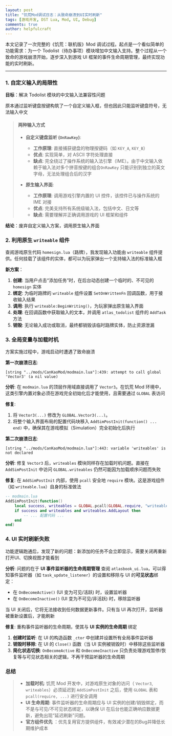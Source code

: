 ```yaml
---
layout: post
title: "饥荒Mod调试日志：从致命崩溃到UI实时刷新"
tags: [游戏开发, DST Lua, Mod, UI, Debug]
comments: true
author: helpfulcraft
---
```


本文记录了一次完整的《饥荒：联机版》Mod 调试过程。起点是一个看似简单的功能需求：为一个 Todolist（待办事项）模块增加中文输入支持。整个过程从一个致命的游戏崩溃开始，逐步深入到游戏 UI 框架的事件生命周期管理，最终实现功能的实时刷新。

---

### 1. 自定义输入的局限性

**目标**：解决 Todolist 模块的中文输入法兼容性问题

原本通过监听键盘按键构筑了一个自定义输入框，但也因此只能监听键盘符号，无法输入中文

> #### 两种输入方式
> 
> *   **自定义键盘监听 (`OnRawKey`)**:
>     *   **工作原理**: 直接捕获键盘的物理按键码（如 `KEY_A`, `KEY_B`）
>     *   **优点**: 实现简单，对 ASCII 字符处理直接
>     *   **缺点**: 完全绕过了操作系统的输入法引擎（IME）。由于中文输入依赖于输入法对多个拼音按键的组合`OnRawKey` 只能识别到独立的英文字母，无法处理组合后的汉字
> 
> *   **原生输入界面**:
>     *   **工作原理**: 调用游戏引擎内置的 UI 控件，该控件已与操作系统的 IME 对接
>     *   **优点**: 完美支持所有系统级输入法，包括中文、日文等
>     *   **缺点**: 需要理解并正确调用游戏的 UI 框架和组件

**结论**：废弃自定义输入方案，调用原生输入界面

### 2. 利用原生 `writeable` 组件

查阅游戏原生代码 `homesign.lua`（路牌），我发现输入功能由 `writeable` 组件提供。任何挂载了该组件的实体，都可以为玩家弹出一个支持输入法的标准输入框

**新方案**：

1.  **创建**: 当用户点击“添加任务”时，在后台动态创建一个临时的、不可见的 `homesign` 实体
2.  **绑定**: 为临时路牌的 `writeable` 组件设置 `SetOnWrittenFn` 回调函数，用于接收输入结果
3.  **调用**: 执行 `writeable:BeginWriting()`，为玩家弹出原生输入界面
4.  **处理**: 在回调函数中获取输入的文本，并调用 `atlas_todolist` 组件的 `AddTask` 方法
5.  **销毁**: 无论输入成功或取消，最终都销毁该临时路牌实体，防止资源泄漏

### 3. 全局变量与加载时机

方案实施过程中，游戏启动时遭遇了致命崩溃

**第一次崩溃日志**:
```
[string "../mods/CanKaoMod/modmain.lua"]:439: attempt to call global 'Vector3' (a nil value)
```
**分析**: 在 `modmain.lua` 的顶层作用域直接调用了 `Vector3`。在饥荒 Mod 环境中，这类引擎内置对象必须在游戏完全初始化后才能使用，且需要通过 `GLOBAL` 表访问

**修复**:
1.  将 `Vector3(...)` 修改为 `GLOBAL.Vector3(...)`。
2.  将整个输入界面布局的配置代码块移入 `AddSimPostInit(function() ... end)` 中，确保其在游戏模拟（Simulation）完全初始化后执行

**第二次崩溃日志**:
```
[string "../mods/CanKaoMod/modmain.lua"]:443: variable 'writeables' is not declared
```
**分析**: 修复 `Vector3` 后，`writeables` 模块同样存在加载时机问题。直接在 `AddSimPostInit` 中访问 `GLOBAL.writeables` 仍然可能因为加载顺序问题而失败

**修复**:
在 `AddSimPostInit` 内部，使用 `pcall` 安全地 `require` 模块。这是游戏组件（如 `writeable.lua`）自身的标准做法

```lua
-- modmain.lua
AddSimPostInit(function()
    local success, writeables = GLOBAL.pcall(GLOBAL.require, "writeables")
    if success and writeables and writeables.AddLayout then
        -- ... 配置代码 ...
    end
end)
```

### 4. UI 实时刷新失败

功能逻辑跑通后，发现了新的问题：新添加的任务不会立即显示，需要关闭再重新打开UI、切换视图才能看到

**分析**:
问题的在于 **UI 事件监听器的生命周期管理**
查阅 `atlasbook_ui.lua`，可以得知事件监听器（如 `task_update_listener`）的设置和移除与 UI 的**可见状态**绑定：
*   在 `OnBecomeActive()` (UI 变为可见/活跃) 时，设置监听器
*   在 `OnBecomeInactive()` (UI 变为不可见/非活跃) 时，移除监听器

当 UI 关闭后，它将无法接收到任何数据更新事件。只有当 UI 再次打开，监听器被重新设置后，才能刷新

**修复**:
重构事件监听器的生命周期，使其与 **UI 实例的生命周期** 绑定
1.  **创建时监听**: 在 UI 的构造函数 `_ctor` 中创建并设置所有全局事件监听器
2.  **销毁时移除**: 在 UI 的 `Close()` 函数（当 UI 实例被销毁时）中移除这些监听器
3.  **简化状态切换**: `OnBecomeActive` 和 `OnBecomeInactive` 只负责处理游戏暂停/恢复等与可见状态相关的逻辑，不再干预监听器的生命周期

### 总结

> *   **加载时机**: 饥荒 Mod 开发中，对游戏原生对象的访问（ `Vector3`, `writeables`）必须延迟到 `AddSimPostInit` 之后，使用 `GLOBAL` 表和 `pcall(require, ...)` 进行安全调用
> *   **UI 生命周期**: 事件监听器的生命周期应与 UI 实例的创建/销毁绑定，而不是与可见/不可见状态绑定，以确保 UI 在后台也能正确响应数据更新，避免出现“延迟刷新”问题。
> *   **官方组件优先** ：优先复用官方提供组件，有效减少潜在的Bug并降低长期维护成本